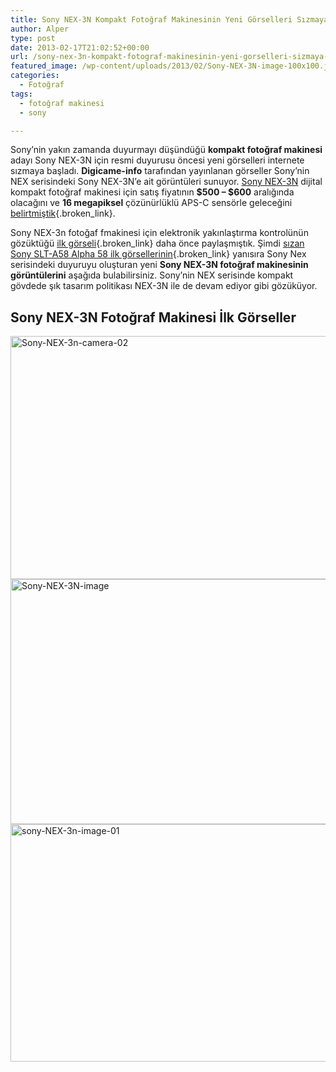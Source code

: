 ```yaml
---
title: Sony NEX-3N Kompakt Fotoğraf Makinesinin Yeni Görselleri Sızmaya Başladı
author: Alper
type: post
date: 2013-02-17T21:02:52+00:00
url: /sony-nex-3n-kompakt-fotograf-makinesinin-yeni-gorselleri-sizmaya-basladi/
featured_image: /wp-content/uploads/2013/02/Sony-NEX-3N-image-100x100.jpeg
categories:
  - Fotoğraf
tags:
  - fotoğraf makinesi
  - sony

---
```

Sony&#8217;nin yakın zamanda duyurmayı düşündüğü **kompakt fotoğraf makinesi** adayı Sony NEX-3N için resmi duyurusu öncesi yeni görselleri internete sızmaya başladı. **Digicame-info** tarafından yayınlanan görseller Sony&#8217;nin NEX serisindeki Sony NEX-3N&#8217;e ait görüntüleri sunuyor. [Sony NEX-3N][1] dijital kompakt fotoğraf makinesi için satış fiyatının **$500 &#8211; $600** aralığında olacağını ve **16 megapiksel** çözünürlüklü APS-C sensörle geleceğini [belirtmiştik][2]{.broken_link}.

Sony NEX-3n fotoğaf fmakinesi için elektronik yakınlaştırma kontrolünün gözüktüğü [ilk görseli][3]{.broken_link} daha önce paylaşmıştık. Şimdi [sızan Sony SLT-A58 Alpha 58 ilk görsellerinin][4]{.broken_link} yanısıra Sony Nex serisindeki duyuruyu oluşturan yeni **Sony NEX-3N fotoğraf makinesinin görüntülerini** aşağıda bulabilirsiniz. Sony&#8217;nin NEX serisinde kompakt gövdede şık tasarım politikası NEX-3N ile de devam ediyor gibi gözüküyor.

## Sony NEX-3N Fotoğraf Makinesi İlk Görseller

<img class="alignnone size-full wp-image-12043" alt="Sony-NEX-3n-camera-02" src="https://www.murekkep.org/wp-content/uploads/2013/02/Sony-NEX-3n-camera-02.jpeg" width="600" height="389" srcset="https://www.murekkep.org/wp-content/uploads/2013/02/Sony-NEX-3n-camera-02.jpeg 600w, https://www.murekkep.org/wp-content/uploads/2013/02/Sony-NEX-3n-camera-02-400x259.jpeg 400w, https://www.murekkep.org/wp-content/uploads/2013/02/Sony-NEX-3n-camera-02-50x32.jpeg 50w, https://www.murekkep.org/wp-content/uploads/2013/02/Sony-NEX-3n-camera-02-125x81.jpeg 125w, https://www.murekkep.org/wp-content/uploads/2013/02/Sony-NEX-3n-camera-02-300x194.jpeg 300w, https://www.murekkep.org/wp-content/uploads/2013/02/Sony-NEX-3n-camera-02-470x305.jpeg 470w" sizes="(max-width: 600px) 100vw, 600px" /><img class="alignnone size-full wp-image-12044" alt="Sony-NEX-3N-image" src="https://www.murekkep.org/wp-content/uploads/2013/02/Sony-NEX-3N-image.jpeg" width="600" height="392" srcset="https://www.murekkep.org/wp-content/uploads/2013/02/Sony-NEX-3N-image.jpeg 600w, https://www.murekkep.org/wp-content/uploads/2013/02/Sony-NEX-3N-image-400x261.jpeg 400w, https://www.murekkep.org/wp-content/uploads/2013/02/Sony-NEX-3N-image-50x32.jpeg 50w, https://www.murekkep.org/wp-content/uploads/2013/02/Sony-NEX-3N-image-125x81.jpeg 125w, https://www.murekkep.org/wp-content/uploads/2013/02/Sony-NEX-3N-image-300x196.jpeg 300w, https://www.murekkep.org/wp-content/uploads/2013/02/Sony-NEX-3N-image-466x305.jpeg 466w" sizes="(max-width: 600px) 100vw, 600px" /><img class="alignnone size-full wp-image-12045" alt="sony-NEX-3n-image-01" src="https://www.murekkep.org/wp-content/uploads/2013/02/sony-NEX-3n-image-01.jpeg" width="600" height="380" srcset="https://www.murekkep.org/wp-content/uploads/2013/02/sony-NEX-3n-image-01.jpeg 600w, https://www.murekkep.org/wp-content/uploads/2013/02/sony-NEX-3n-image-01-400x253.jpeg 400w, https://www.murekkep.org/wp-content/uploads/2013/02/sony-NEX-3n-image-01-50x31.jpeg 50w, https://www.murekkep.org/wp-content/uploads/2013/02/sony-NEX-3n-image-01-125x79.jpeg 125w, https://www.murekkep.org/wp-content/uploads/2013/02/sony-NEX-3n-image-01-300x190.jpeg 300w, https://www.murekkep.org/wp-content/uploads/2013/02/sony-NEX-3n-image-01-481x305.jpeg 481w" sizes="(max-width: 600px) 100vw, 600px" />

 [1]: https://www.murekkep.org/kamera/sony/nex-3n "sony nex-3n fotoğraf makinesi"
 [2]: https://www.murekkep.org/sony-slt-a58-sony-nex-3n-ve-3-yeni-sony-lens-yakinda-duyurulabilir-11685 "https://www.murekkep.org/sony-slt-a58-sony-nex-3n-ve-3-yeni-sony-lens-yakinda-duyurulabilir-11685"
 [3]: https://www.murekkep.org/sony-nex-3n-dijital-fotograf-makinesinin-ilk-goruntusu-ortaya-cikti-11688 "Sony NEX-3N Dijital Fotoğraf Makinesinin İlk Görüntüsü Ortaya Çıktı"
 [4]: https://www.murekkep.org/sony-slt-a58-alpha-58-fotograf-makinesinin-ilk-gorselleri-sizmaya-basladi-12021 "Sony SLT-A58 Alpha 58 Fotoğraf Makinesinin İlk Görselleri Sızmaya Başladı"